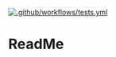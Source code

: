 [![.github/workflows/tests.yml](https://github.com/CaoNgocYen/plan-your-todo/actions/workflows/tests.yml/badge.svg)](https://github.com/CaoNgocYen/plan-your-todo/actions/workflows/tests.yml)
# ReadMe